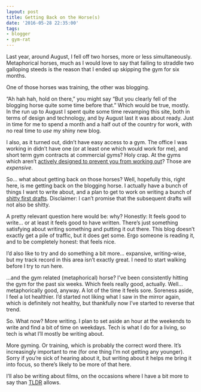 ```yaml
---
layout: post
title: Getting Back on the Horse(s)
date: '2016-05-28 22:35:00'
tags:
- blogger
- gym-rat
---
```


Last year, around August, I fell off two horses, more or less simultaneously. Metaphorical horses, much as I would love to say that failing to straddle two galloping steeds is the reason that I ended up skipping the gym for six months.

One of those horses was training, the other was blogging.

“Ah hah hah, hold on there,” you might say “But you clearly fell of the blogging horse quite some time before that.” Which would be true, mostly. In the run up to August I spent quite some time revamping this site, both in terms of design and technology, and by August last it was about ready. Just in time for me to spend a month and a half out of the country for work, with no real time to *use* my shiny new blog.

I also, as it turned out, didn’t have easy access to a gym. The office I was working in didn’t have one (or at least one which would work for me), and short term gym contracts at commercial gyms? Holy crap. At the gyms which aren’t [actively designed to prevent you from working out](http://www.npr.org/sections/money/2015/12/16/460011322/episode-590-the-planet-money-workout)? Those are *expensive*.

So… what about getting back on those horses? Well, hopefully this, right here, is me getting back on the blogging horse. I actually have a bunch of things I want to write about, and a plan to get to work on writing a bunch of [shitty first drafts](http://www.debbiereberwritingcoach.com/the-art-of-the-shitty-first-draft-why-and-how-to-write-it-2/). Disclaimer: I can’t promise that the subsequent drafts will not also be shitty.

A pretty relevant question here would be: why? Honestly: It feels good to write… or at least it feels good to have written. There’s just something satisfying about writing something and putting it out there. This blog doesn’t exactly get a pile of traffic, but it does get some. Ergo someone is reading it, and to be completely honest: that feels nice.

I’d also like to try and do something a bit more… expansive, writing-wise, but my track record in this area isn’t exactly great. I need to start walking before I try to run here. 

…and the gym related (metaphorical) horse? I’ve been consistently hitting the gym for the past six weeks. Which feels really good, actually. Well… metaphorically good, anyway. A lot of the time it feels sore. Soreness aside, I feel a lot healthier. I’d started not liking what I saw in the mirror again, which is definitely not healthy, but thankfully now I’ve started to reverse that trend.

So. What now? More writing. I plan to set aside an hour at the weekends to write and find a bit of time on weekdays. Tech is what I do for a living, so tech is what I’ll mostly be writing about.

More gyming. Or training, which is probably the correct word there. It’s increasingly important to me (for one thing I’m not getting any younger). Sorry if you’re sick of hearing about it, but writing about it helps me bring it into focus, so there’s likely to be more of that here.

I’ll also be writing about films, on the occasions where I have a bit more to say than [TLDR](http://tango-lima-delta-romeo.com) allows.